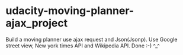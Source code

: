 # udacity-moving-planner-ajax_project
Build a moving planner use ajax request and Json(Jsonp).
Use Google street view, New york times API and Wikipedia API.
Done :-) ^_^